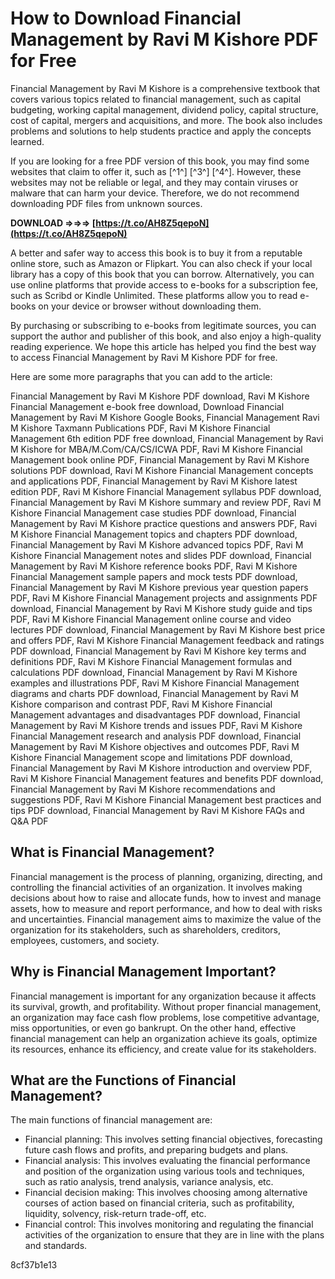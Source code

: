 
 
# How to Download Financial Management by Ravi M Kishore PDF for Free
 
Financial Management by Ravi M Kishore is a comprehensive textbook that covers various topics related to financial management, such as capital budgeting, working capital management, dividend policy, capital structure, cost of capital, mergers and acquisitions, and more. The book also includes problems and solutions to help students practice and apply the concepts learned.
 
If you are looking for a free PDF version of this book, you may find some websites that claim to offer it, such as [^1^] [^3^] [^4^]. However, these websites may not be reliable or legal, and they may contain viruses or malware that can harm your device. Therefore, we do not recommend downloading PDF files from unknown sources.
 
**DOWNLOAD ⇒⇒⇒ [https://t.co/AH8Z5qepoN](https://t.co/AH8Z5qepoN)**


 
A better and safer way to access this book is to buy it from a reputable online store, such as Amazon or Flipkart. You can also check if your local library has a copy of this book that you can borrow. Alternatively, you can use online platforms that provide access to e-books for a subscription fee, such as Scribd or Kindle Unlimited. These platforms allow you to read e-books on your device or browser without downloading them.
 
By purchasing or subscribing to e-books from legitimate sources, you can support the author and publisher of this book, and also enjoy a high-quality reading experience. We hope this article has helped you find the best way to access Financial Management by Ravi M Kishore PDF for free.

Here are some more paragraphs that you can add to the article:
 
Financial Management by Ravi M Kishore PDF download,  Ravi M Kishore Financial Management e-book free download,  Download Financial Management by Ravi M Kishore Google Books,  Financial Management Ravi M Kishore Taxmann Publications PDF,  Ravi M Kishore Financial Management 6th edition PDF free download,  Financial Management by Ravi M Kishore for MBA/M.Com/CA/CS/ICWA PDF,  Ravi M Kishore Financial Management book online PDF,  Financial Management by Ravi M Kishore solutions PDF download,  Ravi M Kishore Financial Management concepts and applications PDF,  Financial Management by Ravi M Kishore latest edition PDF,  Ravi M Kishore Financial Management syllabus PDF download,  Financial Management by Ravi M Kishore summary and review PDF,  Ravi M Kishore Financial Management case studies PDF download,  Financial Management by Ravi M Kishore practice questions and answers PDF,  Ravi M Kishore Financial Management topics and chapters PDF download,  Financial Management by Ravi M Kishore advanced topics PDF,  Ravi M Kishore Financial Management notes and slides PDF download,  Financial Management by Ravi M Kishore reference books PDF,  Ravi M Kishore Financial Management sample papers and mock tests PDF download,  Financial Management by Ravi M Kishore previous year question papers PDF,  Ravi M Kishore Financial Management projects and assignments PDF download,  Financial Management by Ravi M Kishore study guide and tips PDF,  Ravi M Kishore Financial Management online course and video lectures PDF download,  Financial Management by Ravi M Kishore best price and offers PDF,  Ravi M Kishore Financial Management feedback and ratings PDF download,  Financial Management by Ravi M Kishore key terms and definitions PDF,  Ravi M Kishore Financial Management formulas and calculations PDF download,  Financial Management by Ravi M Kishore examples and illustrations PDF,  Ravi M Kishore Financial Management diagrams and charts PDF download,  Financial Management by Ravi M Kishore comparison and contrast PDF,  Ravi M Kishore Financial Management advantages and disadvantages PDF download,  Financial Management by Ravi M Kishore trends and issues PDF,  Ravi M Kishore Financial Management research and analysis PDF download,  Financial Management by Ravi M Kishore objectives and outcomes PDF,  Ravi M Kishore Financial Management scope and limitations PDF download,  Financial Management by Ravi M Kishore introduction and overview PDF,  Ravi M Kishore Financial Management features and benefits PDF download,  Financial Management by Ravi M Kishore recommendations and suggestions PDF,  Ravi M Kishore Financial Management best practices and tips PDF download,  Financial Management by Ravi M Kishore FAQs and Q&A PDF
 
## What is Financial Management?
 
Financial management is the process of planning, organizing, directing, and controlling the financial activities of an organization. It involves making decisions about how to raise and allocate funds, how to invest and manage assets, how to measure and report performance, and how to deal with risks and uncertainties. Financial management aims to maximize the value of the organization for its stakeholders, such as shareholders, creditors, employees, customers, and society.
 
## Why is Financial Management Important?
 
Financial management is important for any organization because it affects its survival, growth, and profitability. Without proper financial management, an organization may face cash flow problems, lose competitive advantage, miss opportunities, or even go bankrupt. On the other hand, effective financial management can help an organization achieve its goals, optimize its resources, enhance its efficiency, and create value for its stakeholders.
 
## What are the Functions of Financial Management?
 
The main functions of financial management are:
 
- Financial planning: This involves setting financial objectives, forecasting future cash flows and profits, and preparing budgets and plans.
- Financial analysis: This involves evaluating the financial performance and position of the organization using various tools and techniques, such as ratio analysis, trend analysis, variance analysis, etc.
- Financial decision making: This involves choosing among alternative courses of action based on financial criteria, such as profitability, liquidity, solvency, risk-return trade-off, etc.
- Financial control: This involves monitoring and regulating the financial activities of the organization to ensure that they are in line with the plans and standards.

 8cf37b1e13
 

